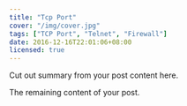 ```yaml
---
title: "Tcp Port"
cover: "/img/cover.jpg"
tags: ["TCP Port", "Telnet", "Firewall"]
date: 2016-12-16T22:01:06+08:00
licensed: true
---
```


Cut out summary from your post content here.

<!--more-->

The remaining content of your post.

